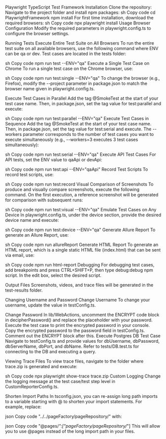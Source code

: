 Playwright TypeScript Test Framework
Installation
Clone the repository:
Navigate to the project folder and install npm packages:
sh
Copy code
cd PlaywrightFramework
npm install
For first time installation, download the required browsers:
sh
Copy code
npx playwright install
Usage
Browser Configuration
Modify the required parameters in playwright.config.ts to configure the browser settings.

Running Tests
Execute Entire Test Suite on All Browsers
To run the entire test suite on all available browsers, use the following command where ENV can be qa or dev. Test cases are located in the tests folder:

sh
Copy code
npm run test --ENV="qa"
Execute a Single Test Case on Chrome
To run a single test case on the Chrome browser, use:

sh
Copy code
npm run test:single --ENV="qa"
To change the browser (e.g., Firefox), modify the --project parameter in package.json to match the browser name given in playwright.config.ts.

Execute Test Cases in Parallel
Add the tag @SmokeTest at the start of your test case name. Then, in package.json, set the tag value for test:parallel and execute:

sh
Copy code
npm run test:parallel --ENV="qa"
Execute Test Cases in Sequence
Add the tag @SmokeTest at the start of your test case name. Then, in package.json, set the tag value for test:serial and execute. The --workers parameter corresponds to the number of test cases you want to execute simultaneously (e.g., --workers=3 executes 3 test cases simultaneously):

sh
Copy code
npm run test:serial --ENV="qa"
Execute API Test Cases
For API tests, set the ENV value to qaApi or devApi:

sh
Copy code
npm run test:api --ENV="qaApi"
Record Test Scripts
To record test scripts, use:

sh
Copy code
npm run test:record
Visual Comparison of Screenshots
To produce and visually compare screenshots, execute the following command. On the first execution, a reference screenshot will be generated for comparison with subsequent runs:

sh
Copy code
npm run test:visual --ENV="qa"
Emulate Test Cases on Any Device
In playwright.config.ts, under the device section, provide the desired device name and execute:

sh
Copy code
npm run test:device --ENV="qa"
Generate Allure Report
To generate an Allure Report, use:

sh
Copy code
npm run allureReport
Generate HTML Report
To generate an HTML report, which is a single static HTML file (index.html) that can be sent via email, use:

sh
Copy code
npm run html-report
Debugging
For debugging test cases, add breakpoints and press CTRL+SHIFT+P, then type debug:debug npm script. In the edit box, select the desired script.

Output Files
Screenshots, videos, and trace files will be generated in the test-results folder.

Changing Username and Password
Change Username
To change your username, update the value in testConfig.ts.

Change Password
In lib/WebActions, uncomment the ENCRYPT code block in decipherPassword() and replace the placeholder with your password.
Execute the test case to print the encrypted password in your console.
Copy the encrypted password to the password field in testConfig.ts.
Comment out the ENCRYPT block after this.
Execute Postgres DB Test Case
Navigate to testConfig.ts and provide values for dbUsername, dbPassword, dbServerName, dbPort, and dbName. Refer to tests/DB.test.ts for connecting to the DB and executing a query.

Viewing Trace Files
To view trace files, navigate to the folder where trace.zip is generated and execute:

sh
Copy code
npx playwright show-trace trace.zip
Custom Logging
Change the logging message at the test case/test step level in CustomReporterConfig.ts.

Shorten Import Paths
In tsconfig.json, you can re-assign long path imports to a variable starting with @ to shorten your import statements. For example, replace:

json
Copy code
"../../pageFactory/pageRepository/"
with:

json
Copy code
"@pages/*":["pageFactory/pageRepository/*"]
This will allow you to use @pages instead of the long import path in your files.